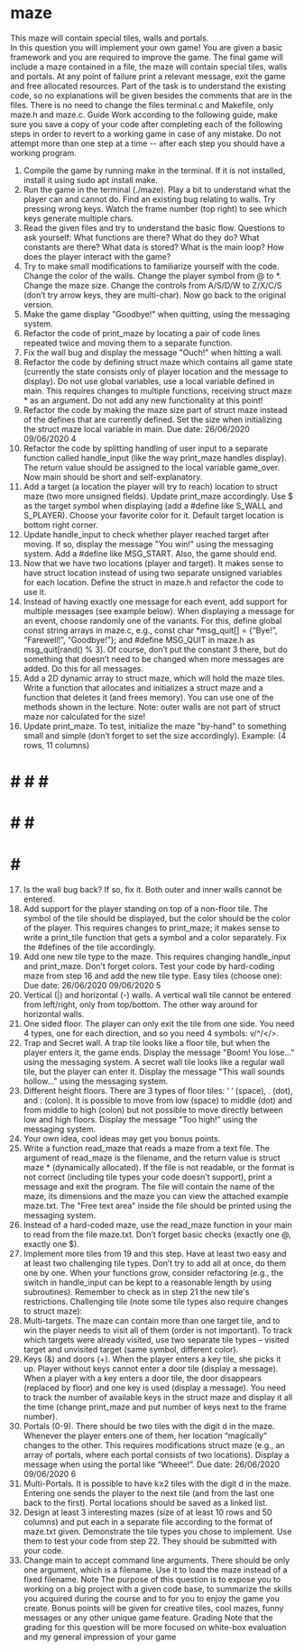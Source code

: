 # maze
This maze will contain special tiles, walls and portals.  
In this question you will implement your own game! You are given a basic framework and you are required to
improve the game. The final game will include a maze contained in a file, the maze will contain special tiles,
walls and portals.
At any point of failure print a relevant message, exit the game and free allocated resources.
Part of the task is to understand the existing code, so no explanations will be given besides the comments
that are in the files.
There is no need to change the files terminal.c and Makefile, only maze.h and maze.c.
Guide
Work according to the following guide, make sure you save a copy of your code after completing each of the
following steps in order to revert to a working game in case of any mistake.
Do not attempt more than one step at a time -- after each step you should have a working program.
1. Compile the game by running make in the terminal. If it is not installed, install it using sudo apt
install make.
2. Run the game in the terminal (./maze). Play a bit to understand what the player can and cannot do.
Find an existing bug relating to walls. Try pressing wrong keys. Watch the frame number (top right) to
see which keys generate multiple chars.
3. Read the given files and try to understand the basic flow. Questions to ask yourself: What functions are
there? What do they do? What constants are there? What data is stored? What is the main loop? How
does the player interact with the game?
4. Try to make small modifications to familiarize yourself with the code. Change the color of the walls.
Change the player symbol from @ to *. Change the maze size. Change the controls from A/S/D/W to
Z/X/C/S (don’t try arrow keys, they are multi-char). Now go back to the original version.
5. Make the game display "Goodbye!" when quitting, using the messaging system.
6. Refactor the code of print_maze by locating a pair of code lines repeated twice and moving them to a
separate function.
7. Fix the wall bug and display the message "Ouch!" when hitting a wall.
8. Refactor the code by defining struct maze which contains all game state (currently the state consists
only of player location and the message to display). Do not use global variables, use a local variable
defined in main. This requires changes to multiple functions, receiving struct maze * as an argument.
Do not add any new functionality at this point!
9. Refactor the code by making the maze size part of struct maze instead of the defines that are
currently defined. Set the size when initializing the struct maze local variable in main.
Due date: 26/06/2020 09/06/2020
4
10. Refactor the code by splitting handling of user input to a separate function called handle_input (like
the way print_maze handles display). The return value should be assigned to the local variable
game_over. Now main should be short and self-explanatory.
11. Add a target (a location the player will try to reach) location to struct maze (two more unsigned
fields). Update print_maze accordingly. Use $ as the target symbol when displaying (add a #define
like S_WALL and S_PLAYER). Choose your favorite color for it. Default target location is bottom right
corner.
12. Update handle_input to check whether player reached target after moving. If so, display the message
"You win!" using the messaging system. Add a #define like MSG_START. Also, the game should end.
13. Now that we have two locations (player and target). It makes sense to have struct location instead
of using two separate unsigned variables for each location. Define the struct in maze.h and refactor
the code to use it.
14. Instead of having exactly one message for each event, add support for multiple messages (see example
below). When displaying a message for an event, choose randomly one of the variants. For this, define
global const string arrays in maze.c, e.g.,
const char *msg_quit[] = {“Bye!”, “Farewell!”, “Goodbye!”}; and #define MSG_QUIT in
maze.h as msg_quit[rand() % 3]. Of course, don’t put the constant 3 there, but do something that
doesn’t need to be changed when more messages are added. Do this for all messages.
15. Add a 2D dynamic array to struct maze, which will hold the maze tiles. Write a function that allocates
and initializes a struct maze and a function that deletes it (and frees memory). You can use one of the
methods shown in the lecture.
Note: outer walls are not part of struct maze nor calculated for the size!
16. Update print_maze. To test, initialize the maze "by-hand" to something small and simple (don’t forget
to set the size accordingly).
Example: (4 rows, 11 columns)
# # # # #
# # # #
 # # ##
 #### #
17. Is the wall bug back? If so, fix it. Both outer and inner walls cannot be entered.
18. Add support for the player standing on top of a non-floor tile. The symbol of the tile should be
displayed, but the color should be the color of the player. This requires changes to print_maze; it
makes sense to write a print_tile function that gets a symbol and a color separately. Fix the
#defines of the tile accordingly.
19. Add one new tile type to the maze. This requires changing handle_input and print_maze. Don’t
forget colors. Test your code by hard-coding maze from step 16 and add the new tile type.
Easy tiles (choose one):
Due date: 26/06/2020 09/06/2020
5
1. Vertical (|) and horizontal (-) walls. A vertical wall tile cannot be entered from left/right, only
from top/bottom. The other way around for horizontal walls.
2. One sided floor. The player can only exit the tile from one side. You need 4 types, one for each
direction, and so you need 4 symbols: v/^/</>.
3. Trap and Secret wall. A trap tile looks like a floor tile, but when the player enters it, the game
ends. Display the message "Boom! You lose..." using the messaging system. A secret wall tile
looks like a regular wall tile, but the player can enter it. Display the message "This wall
sounds hollow..." using the messaging system.
4. Different height floors. There are 3 types of floor tiles: ‘ ‘ (space), . (dot), and : (colon). It is
possible to move from low (space) to middle (dot) and from middle to high (colon) but not
possible to move directly between low and high floors. Display the message "Too high!" using
the messaging system.
5. Your own idea, cool ideas may get you bonus points.
20. Write a function read_maze that reads a maze from a text file. The argument of read_maze is the
filename, and the return value is struct maze * (dynamically allocated). If the file is not readable, or
the format is not correct (including tile types your code doesn’t support), print a message and exit the
program. The file will contain the name of the maze, its dimensions and the maze you can view the
attached example maze.txt. The "Free text area" inside the file should be printed using the messaging
system.
21. Instead of a hard-coded maze, use the read_maze function in your main to read from the file
maze.txt. Don’t forget basic checks (exactly one @, exactly one $).
22. Implement more tiles from 19 and this step. Have at least two easy and at least two challenging tile
types. Don’t try to add all at once, do them one by one. When your functions grow, consider refactoring
(e.g., the switch in handle_input can be kept to a reasonable length by using subroutines). Remember
to check as in step 21 the new tile's restrictions.
Challenging tile (note some tile types also require changes to struct maze):
1. Multi-targets. The maze can contain more than one target tile, and to win the player needs to
visit all of them (order is not important). To track which targets were already visited, use two
separate tile types – visited target and unvisited target (same symbol, different color).
2. Keys (&) and doors (+). When the player enters a key tile, she picks it up. Player without keys
cannot enter a door tile (display a message). When a player with a key enters a door tile, the
door disappears (replaced by floor) and one key is used (display a message). You need to track
the number of available keys in the struct maze and display it all the time (change print_maze
and put number of keys next to the frame number).
3. Portals (0-9). There should be two tiles with the digit d in the maze. Whenever the player enters
one of them, her location “magically” changes to the other. This requires modifications struct
maze (e.g., an array of portals, where each portal consists of two locations). Display a message
when using the portal like “Wheee!”.
Due date: 26/06/2020 09/06/2020
6
4. Multi-Portals. It is possible to have k≥2 tiles with the digit d in the maze. Entering one sends the
player to the next tile (and from the last one back to the first). Portal locations should be saved as
a linked list.
23. Design at least 3 interesting mazes (size of at least 10 rows and 50 columns) and put each in a separate
file according to the format of maze.txt given. Demonstrate the tile types you chose to implement.
Use them to test your code from step 22. They should be submitted with your code.
24. Change main to accept command line arguments. There should be only one argument, which is a
filename. Use it to load the maze instead of a fixed filename.
Note
The purpose of this question is to expose you to working on a big project with a given code base, to
summarize the skills you acquired during the course and to for you to enjoy the game you create.
Bonus points will be given for creative tiles, cool mazes, funny messages or any other unique game feature.
Grading
Note that the grading for this question will be more focused on white-box evaluation and my general
impression of your game
